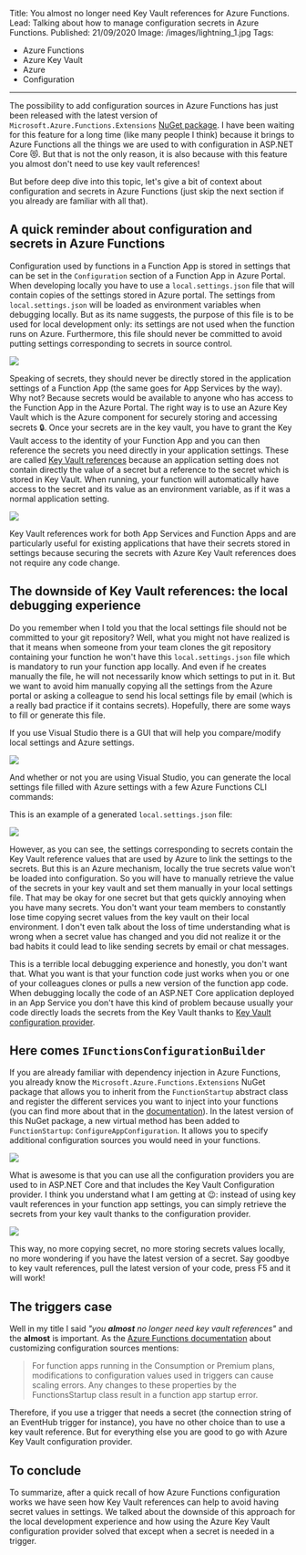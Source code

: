 Title: You almost no longer need Key Vault references for Azure Functions.
Lead: Talking about how to manage configuration secrets in Azure Functions.
Published: 21/09/2020
Image: /images/lightning_1.jpg
Tags:
  - Azure Functions
  - Azure Key Vault
  - Azure
  - Configuration
---
The possibility to add configuration sources in Azure Functions has just been released with the latest version of `Microsoft.Azure.Functions.Extensions` [NuGet package](https://www.nuget.org/packages/Microsoft.Azure.Functions.Extensions/1.1.0). I have been waiting for this feature for a long time (like many people I think) because it brings to Azure Functions all the things we are used to with configuration in ASP.NET Core 😻. But that is not the only reason, it is also because with this feature you almost don't need to use key vault references!

But before deep dive into this topic, let's give a bit of context about configuration and secrets in Azure Functions (just skip the next section if you already are familiar with all that).

## A quick reminder about configuration and secrets in Azure Functions

Configuration used by functions in a Function App is stored in settings that can be set in the `Configuration` section of a Function App in Azure Portal. When developing locally you have to use a `local.settings.json` file that will contain copies of the settings stored in Azure portal. The settings from `local.settings.json` will be loaded as environment variables when debugging locally. But as its name suggests, the purpose of this file is to be used for local development only: its settings are not used when the function runs on Azure. Furthermore, this file should never be committed to avoid putting settings corresponding to secrets in source control.

<img src="/posts/images/functionssecrets_localsettings_1.png" class="img-fluid centered-img">

Speaking of secrets, they should never be directly stored in the application settings of a Function App (the same goes for App Services by the way). Why not? Because secrets would be available to  anyone who has access to the Function App in the Azure Portal. The right way is to use an Azure Key Vault which is the Azure component for securely storing and accessing secrets 🔒. Once your secrets are in the key vault, you have to grant the Key Vault access to the identity of your Function App and you can then reference the secrets you need directly in your application settings. These are called [Key Vault references](https://docs.microsoft.com/en-us/azure/app-service/app-service-key-vault-references) because an application setting does not contain directly the value of a secret but a reference to the secret which is stored in Key Vault. When running, your function will automatically have access to the secret and its value as an environment variable, as if it was a normal application setting.

<img src="/posts/images/functionssecrets_portal_1.png" class="img-fluid centered-img">

Key Vault references work for both App Services and Function Apps and are particularly useful for existing applications that have their secrets stored in settings because securing the secrets with Azure Key Vault references does not require any code change.

## The downside of Key Vault references: the local debugging experience

Do you remember when I told you that the local settings file should not be committed to your git repository? Well, what you might not have realized is that it means when someone from your team clones the git repository containing your function he won't have this `local.settings.json` file which is mandatory to run your function app locally. And even if he creates manually the file, he will not necessarily know which settings to put in it. But we want to avoid him manually copying all the settings from the Azure portal or asking a colleague to send his local settings file by email (which is a really bad practice if it contains secrets). Hopefully, there are some ways to fill or generate this file. 

If you use Visual Studio there is a GUI that will help you compare/modify local settings and Azure settings.

<img src="/posts/images/functionssecrets_vs_1.png" class="img-fluid centered-img">

And whether or not you are using Visual Studio, you can generate the local settings file filled with Azure settings with a few Azure Functions CLI commands:

<?# Gist d51ded28cfb84b7c2714627075dffe58 /?>

This is an example of a generated `local.settings.json` file:

<img src="/posts/images/functionssecrets_localsettings_1.png" class="img-fluid centered-img">

However, as you can see, the settings corresponding to secrets contain the Key Vault reference values that are used by Azure to link the settings to the secrets. But this is an Azure mechanism, locally the true secrets value won't be loaded into configuration. So you will have to manually retrieve the value of the secrets in your key vault and set them manually in your local settings file. That may be okay for one secret but that gets quickly annoying when you have many secrets. You don't want your team members to constantly lose time copying secret values from the key vault on their local environment. I don't even talk about the loss of time understanding what is wrong when a secret value has changed and you did not realize it or the bad habits it could lead to like sending secrets by email or chat messages.

This is a terrible local debugging experience and honestly, you don't want that. What you want is that your function code just works when you or one of your colleagues clones or pulls a new version of the function app code. When debugging locally the code of an ASP.NET Core application deployed in an App Service you don't have this kind of problem because usually your code directly loads the secrets from the Key Vault thanks to [Key Vault configuration provider](https://docs.microsoft.com/en-us/aspnet/core/security/key-vault-configuration?view=aspnetcore-3.1).

## Here comes `IFunctionsConfigurationBuilder`

If you are already familiar with dependency injection in Azure Functions, you already know the `Microsoft.Azure.Functions.Extensions` NuGet package that allows you to inherit from the `FunctionStartup` abstract class and register the different services you want to inject into your functions (you can find more about that in the [documentation](https://docs.microsoft.com/en-us/azure/azure-functions/functions-dotnet-dependency-injection)). In the latest version of this NuGet package, a new virtual method has been added to `FunctionStartup`: `ConfigureAppConfiguration`. It allows you to specify additional configuration sources you would need in your functions.

<img src="/posts/images/functionssecrets_vs_2.png" class="img-fluid centered-img">

What is awesome is that you can use all the configuration providers you are used to in ASP.NET Core and that includes the Key Vault Configuration provider. I think you understand what I am getting at 😉: instead of using key vault references in your function app settings, you can simply retrieve the secrets from your key vault thanks to the configuration provider.

<img src="/posts/images/functionssecrets_vs_3.png" class="img-fluid centered-img">

This way, no more copying secret, no more storing secrets values locally, no more wondering if you have the latest version of a secret. Say goodbye to key vault references, pull the latest version of your code, press F5 and it will work!

## The triggers case

Well in my title I said *"you **almost** no longer need key vault references"* and the **almost** is important. As the [Azure Functions documentation](https://docs.microsoft.com/en-us/azure/azure-functions/functions-dotnet-dependency-injection#customizing-configuration-sources) about customizing configuration sources mentions:

>For function apps running in the Consumption or Premium plans, modifications to configuration values used in triggers can cause scaling errors. Any changes to these properties by the FunctionsStartup class result in a function app startup error.

Therefore, if you use a trigger that needs a secret (the connection string of an EventHub trigger for instance), you have no other choice than to use a key vault reference. But for everything else you are good to go with Azure Key Vault configuration provider.

## To conclude

To summarize, after a quick recall of how Azure Functions configuration works we have seen how Key Vault references can help to avoid having secret values in settings. We talked about the downside of this approach for the local development experience and how using the Azure Key Vault configuration provider solved that except when a secret is needed in a trigger. 